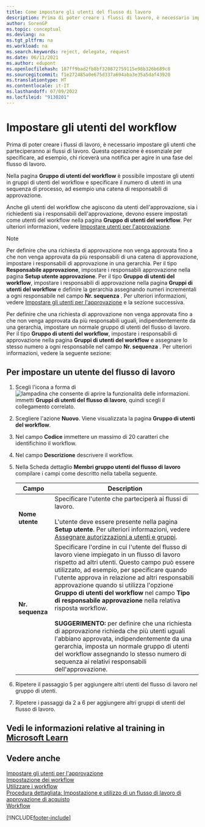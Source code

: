 ```yaml
---
title: Come impostare gli utenti del flusso di lavoro
description: Prima di poter creare i flussi di lavoro, è necessario impostare gli utenti che parteciperanno nella pagina Gruppo di utenti del flusso di lavoro.
author: SorenGP
ms.topic: conceptual
ms.devlang: na
ms.tgt_pltfrm: na
ms.workload: na
ms.search.keywords: reject, delegate, request
ms.date: 06/11/2021
ms.author: edupont
ms.openlocfilehash: 187ff9bad2fb8bf320872759115e98b326b689c8
ms.sourcegitcommit: f1e272485a0e675d337a694aba3e35a5daf43920
ms.translationtype: HT
ms.contentlocale: it-IT
ms.lasthandoff: 07/09/2022
ms.locfileid: "9130201"
---
```

# <a name="set-up-workflow-users"></a>Impostare gli utenti del workflow

Prima di poter creare i flussi di lavoro, è necessario impostare gli utenti che parteciperanno ai flussi di lavoro. Questa operazione è essenziale per specificare, ad esempio, chi riceverà una notifica per agire in una fase del flusso di lavoro.  

Nella pagina **Gruppo di utenti del workflow** è possibile impostare gli utenti in gruppi di utenti del workflow e specificare il numero di utenti in una sequenza di processo, ad esempio una catena di responsabili di approvazione.  

Anche gli utenti del workflow che agiscono da utenti dell'approvazione, sia i richiedenti sia i responsabili dell'approvazione, devono essere impostati come utenti del workflow nella pagina **Gruppo di utenti del workflow**. Per ulteriori informazioni, vedere [Impostare utenti per l'approvazione](across-how-to-set-up-approval-users.md).  

> [!NOTE]  
> Per definire che una richiesta di approvazione non venga approvata fino a che non venga approvata da più responsabili di una catena di approvazione, impostare i responsabili di approvazione in una gerarchia. Per il tipo **Responsabile approvazione**, impostare i responsabili approvazione nella pagina **Setup utente approvazione**. Per il tipo **Gruppo di utenti del workflow**, impostare i responsabili di approvazione nella pagina **Gruppi di utenti del workflow** e definire la gerarchia assegnando numeri incrementali a ogni responsabile nel campo **Nr. sequenza** . Per ulteriori informazioni, vedere [Impostare gli utenti per l'approvazione](across-how-to-set-up-approval-users.md) e la sezione successiva.  
>
> Per definire che una richiesta di approvazione non venga approvata fino a che non venga approvata da più responsabili uguali, indipendentemente da una gerarchia, impostare un normale gruppo di utenti del flusso di lavoro. Per il tipo **Gruppo di utenti del workflow**, impostare i responsabili di approvazione nella pagina **Gruppi di utenti del workflow** e assegnare lo stesso numero a ogni responsabile nel campo **Nr. sequenza** . Per ulteriori informazioni, vedere la seguente sezione:  

## <a name="to-set-up-a-workflow-user"></a>Per impostare un utente del flusso di lavoro

1. Scegli l'icona a forma di ![lampadina che consente di aprire la funzionalità delle informazioni.](media/ui-search/search_small.png "Informazioni sull'operazione che si desidera eseguire") immetti **Gruppi di utenti del flusso di lavoro**, quindi scegli il collegamento correlato.  
2. Scegliere l'azione **Nuovo**. Viene visualizzata la pagina **Gruppo di utenti del workflow**.  
3. Nel campo **Codice** immettere un massimo di 20 caratteri che identifichino il workflow.  
4. Nel campo  **Descrizione** descrivere il workflow.  
5. Nella Scheda dettaglio **Membri gruppo utenti del flusso di lavoro** compilare i campi come descritto nella tabella seguente.  

    |Campo|Description|  
    |---------------------------------|---------------------------------------|  
    |**Nome utente**|Specificare l'utente che parteciperà ai flussi di lavoro.<br /><br /> L'utente deve essere presente nella pagina **Setup utente**. Per ulteriori informazioni, vedere [Assegnare autorizzazioni a utenti e gruppi](ui-define-granular-permissions.md).|  
    |**Nr. sequenza**|Specificare l'ordine in cui l'utente del flusso di lavoro viene impiegato in un flusso di lavoro rispetto ad altri utenti. Questo campo può essere utilizzato, ad esempio, per specificare quando l'utente approva in relazione ad altri responsabili approvazione quando si utilizza l'opzione **Gruppo di utenti del workflow** nel campo **Tipo di responsabile approvazione** nella relativa risposta workflow.<br /><br /> **SUGGERIMENTO:** per definire che una richiesta di approvazione richieda che più utenti uguali l'abbiano approvata, indipendentemente da una gerarchia, imposta un normale gruppo di utenti del workflow assegnando lo stesso numero di sequenza ai relativi responsabili dell'approvazione.|  
6. Ripetere il passaggio 5 per aggiungere altri utenti del flusso di lavoro nel gruppo di utenti.  
7. Ripetere i passaggi da 2 a 6 per aggiungere altri gruppi di utenti del flusso di lavoro.  

## <a name="see-related-training-at-microsoft-learn"></a>Vedi le informazioni relative al training in [Microsoft Learn](/learn/modules/create-workflows/)

## <a name="see-also"></a>Vedere anche

[Impostare gli utenti per l'approvazione](across-how-to-set-up-approval-users.md)  
[Impostazione dei workflow](across-set-up-workflows.md)  
[Utilizzare i workflow](across-use-workflows.md)  
[Procedura dettagliata: Impostazione e utilizzo di un flusso di lavoro di approvazione di acquisto](walkthrough-setting-up-and-using-a-purchase-approval-workflow.md)  
[Workflow](across-workflow.md)  


[!INCLUDE[footer-include](includes/footer-banner.md)]